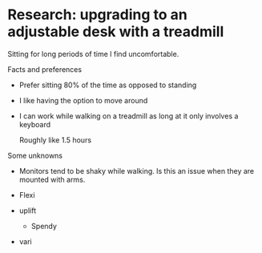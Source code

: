 # Research: upgrading to an adjustable desk with a treadmill

Sitting for long periods of time I find uncomfortable.

Facts and preferences

- Prefer sitting 80% of the time as opposed to standing
- I like having the option to move around
- I can work while walking on a treadmill as long at it only involves a keyboard

  Roughly like 1.5 hours

Some unknowns

- Monitors tend to be shaky while walking. Is this an issue when they are mounted with arms.

- Flexi
- uplift

  - Spendy

- vari